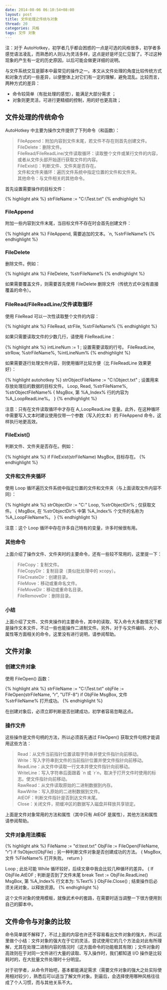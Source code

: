 ```yaml
---
date: 2014-08-06 06:10:54+08:00
layout: post
title: 文件处理之传统与对象
thread: 20
categories: 风格
tags: 文件 对象
---
```

注：对于 AutoHotkey，初学者几乎都会困惑的一点是可选的风格很多，初学者多感觉语法凌乱，而熟悉的人则认为灵活多样，这点是好是坏见仁见智了。不过这种现象的产生有一定的历史原因，以后可能会做更详细的说明。

与文件系统交互是脚本中最常见的操作之一。本文从文件处理的角度比较传统方式和对象方式的一些差异，以便整体上对它们有一定的理解，避免混乱。比较而言，两种方式的差异：

* 命令较简单（有批处理的感觉），能满足大部分需求 ；
* 对象则更灵活，可进行更精细的控制，用的好也更高效；

## 文件处理的传统命令

AutoHotkey 中主要为操作文件提供了下列命令（和函数）：

> FileAppend：附加内容到文件末尾，若文件不存在则首先创建文件。  
> FileDelete：删除文件。  
> FileRead/FileReadLine/文件读取循环：读取整个文件或某行文件的内容，或者从文件头部开始逐行获取文件的内容。  
> FileExist()：判断文件、文件夹是否存在。  
> 文件和文件夹循环：遍历文件系统中指定位置的文件和文件夹。  
> 其他命令：与文件相关的其他命令。  

首先设置需要操作的目标文件：

{% highlight ahk %}
strFileName := "C:\Test.txt"
{% endhighlight %}

### FileAppend

附加一些内容到文件末尾，当目标文件不存在时会首先创建文件：

{% highlight ahk %}
FileAppend, 需要追加的文本。`n, %strFileName%
{% endhighlight %}

### FileDelete

删除文件。例如：

{% highlight ahk %}
FileDelete, %strFileName%
{% endhighlight %}

如果需要覆盖文件，则需要首先使用 FileDelete 删除文件（传统方式中没有直接覆盖的命令）。

### FileRead/FileReadLine/文件读取循环

使用 FileRead 可以一次性读取整个文件的内容：

{% highlight ahk %}
FileRead, strFile, %strFileName%
{% endhighlight %}

如果只需要读取文件的少数几行，请使用 FileReadLine：

{% highlight ahk %}
intLineNum := 1 ; 设置需要读取的行号。
FileReadLine, strRow, %strFileName%, %intLineNum%
{% endhighlight %}

如果需要逐行处理文件内容，则使用循环比较方便（比 FileReadLine 效果更好）：

{% highlight autohotkey %}
strObjectFileName := "C:\Object.txt" ; 设置用来存放处理后的数据的目标文件。
Loop, Read, %strFileName%, %strObjectFileName%
{
  MsgBox, 第 %A_Index% 行的内容为 %A_LoopReadLine%。
}
{% endhighlight %}

注意：只有在文件读取循环中才存在 A_LoopReadLine 变量。此外，在这种循环中需要写入文本时建议使用仅带一个参数（写入的文本）的 FileAppend 命令，这样执行地更高效。

### FileExist()

判断文件、文件夹是否存在。例如：

{% highlight ahk %}
if FileExist(strFileName)
  MsgBox, 目标存在。
{% endhighlight %}

### 文件和文件夹循环

使用 Loop 循环遍历文件系统中指定位置的文件和文件夹（与上面读取文件内容不同）：

{% highlight ahk %}
strObjectDir := "C:\"
Loop, %strObjectDir% ; 仅获取文件。
{
  MsgBox, 在 %strObjectDir% 中第 %A_Index% 个文件的名称为 %A_LoopFileName%。
}
{% endhighlight %}

注意：这个 Loop 循环中存在许多自己特有的变量，许多时候很有用。

### 其他命令

上面介绍了操作文件、文件夹时的主要命令，还有一些较不常用的，这里提一下：

> FileCopy：复制文件。  
> FileCopyDir：复制目录（类似批处理中的 xcopy）。  
> FileCreateDir：创建目录。  
> FileMove：移动或重命名文件。  
> FileMoveDir：移动或重命名目录。  
> FileRemoveDir：删除目录。   

### 小结

上面介绍了文件、文件夹操作的主要命令，其中的读取、写入命令大多数情况下都是操作文本文件，不过一些也能操作二进制文件。另外，对于与文件编码、大小、属性等方面相关的命令，这里没有进行说明，请参阅帮助。

## 文件对象
### 创建文件对象

使用 FileOpen() 函数：

{% highlight ahk %}
strFileName := "C:\Test.txt"
objFile := FileOpen(strFileName, "r", "UTF-8")
if ObjFile
  MsgBox, 文件 %strFileName% 打开成功。
{% endhighlight %}

在创建对象后，必须立即判断是否创建成功，初学者容易忽略这点。

### 操作文件

这些操作是文件句柄的方法，所以必须首先通过 FileOpen() 获取文件句柄才能调用这些方法：

> Read：从文件当前指针位置读取字符串并使文件指针向前移动。  
> Write：写入字符串到文件的当前指针位置并使文件指针向前移动。  
> ReadLine：从文件中读取一行文本并使文件指针向前移动。  
> WriteLine：写入字符串后面跟着 \`n 或 \`r\`n，取决于打开文件时使用的标志。使文件指针向前移动。  
> RawRead：从文件读取原始的二进制数据到内存。  
> RawWrite：写入原始的二进制数据到文件。  
> AtEOF：判断文件指针是否到达文件末尾。  
> Close：关闭文件，把缓冲区的数据写入磁盘并释放共享锁定。   

上面是文件对象常用的方法和属性（其中只有 AtEOF 是属性），其他方法和属性请参阅帮助。

### 文件对象用法模板

{% highlight ahk %}
FileName := "d:\test.txt"
ObjFile := FileOpen(FileName, "r")
if !IsObject(ObjFile) ; 另一种判断文件对象是否创建成功的方法。
{
  MsgBox, 文件 %FileName% 打开失败。
  return
}

Loop ; 此处可能 While 循环较好，后续文章中我会比较几种循环的差异。
{
  If ObjFile.AtEOF ; 判断是否到了文件末尾
    break
  Text := ObjFile.ReadLine()
  MsgBox, 第 %A_Index% 行文本为: %Text%
}
ObjFile.Close() ; 结束操作后必须关闭对象，以释放资源。
{% endhighlight %}

这个文件对象的使用模板，就像武术中的套路，在需要时适当调整一下很方便用到自己的脚本中。

## 文件命令与对象的比较

命令简单就不解释了，不过上面的内容也许还不容易看出文件对象的强大，所以这里做个小结：文件对象的强大在于它的灵活，尝试使用它的几个方法会对此有所理解，尤其在处理二进制内容的情况时（这方面命令的功能极其有限）；文件对象的高效则在于对同一文件进行大量的读取、写入操作时，我们都知道 I/O 操作是比较耗时的，在大批量文件处理时十分明显。

对于初学者，从命令开始吧，基本都能满足需求（需要文件对象的强大之处实际使用相对较少），熟悉后可以适当了解文件对象。到最后，会选择使用哪种风格往往成了个人习惯，而与其他关系不大。
